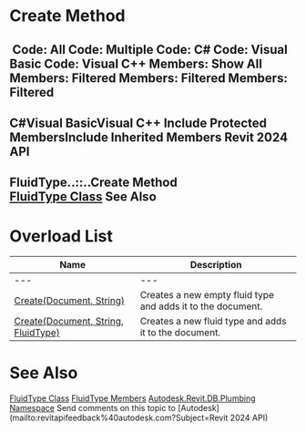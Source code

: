 # Create Method

﻿
 Code: All Code: Multiple Code: C# Code: Visual Basic Code: Visual C++  Members: Show All Members: Filtered Members: Filtered Members: Filtered   
---  
C#Visual BasicVisual C++
Include Protected MembersInclude Inherited Members
Revit 2024 API  
---  
FluidType..::..Create Method   
[FluidType Class](6de7a895-6747-7273-55cf-19f917a30c84.md "FluidType Class") See Also  
---  
# Overload List
| Name | Description |
| --- | --- |
| --- | --- | --- |
| [Create(Document, String)](bda91043-7a2f-c2a6-8de4-0ac6275240fa.md "Create Method \(Document, String\)") | Creates a new empty fluid type and adds it to the document. |
| [Create(Document, String, FluidType)](d8fdb108-1784-fb1b-d5b1-10d10d08148f.md "Create Method \(Document, String, FluidType\)") | Creates a new fluid type and adds it to the document. |

# See Also
[FluidType Class](6de7a895-6747-7273-55cf-19f917a30c84.md "FluidType Class")
[FluidType Members](2da946a9-385f-058e-f1c2-14b8de885f61.md "FluidType Members")
[Autodesk.Revit.DB.Plumbing Namespace](cc553597-37c2-fcd9-6025-d904c129c80a.md "Autodesk.Revit.DB.Plumbing Namespace")
Send comments on this topic to [Autodesk](mailto:revitapifeedback%40autodesk.com?Subject=Revit 2024 API)